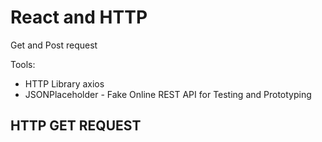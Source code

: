 # React and HTTP

Get and Post request

Tools:

- HTTP Library axios
- JSONPlaceholder - Fake Online REST API for Testing and Prototyping

## HTTP GET REQUEST
